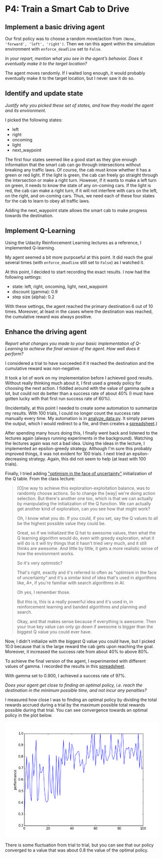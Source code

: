 # P4: Train a Smart Cab to Drive

## Implement a basic driving agent

Our first policy was to choose a random move/action from `(None, 'forward', 'left', 'right')`.
Then we ran this agent within the simulation environment with `enforce_deadline` set to `False`.

*In your report, mention what you see in the agent’s behavior. Does it eventually make it to the target location?*

The agent moves randomly.  If I waited long enough, it would probably eventually make it to the target location, but
I never saw it do so.

## Identify and update state

*Justify why you picked these set of states, and how they model the agent and its environment.*

I picked the following states:

* left
* right
* oncoming
* light
* next_waypoint

The first four states seemed like a good start as they give enough information that the smart cab
can go through intersections without breaking any traffic laws.  Of course, the cab must know whether 
it has a green or red light.  If the light is green, the cab can freely go straight through the intersection
or make a right turn.  However, if it wants to make a left turn on green, it needs to know the state of any on-coming
cars.  If the light is red, the cab can make a right turn, if it will not interfere with cars on the left, on the right,
and on-coming cars.  Thus, we need each of these four states for the cab to learn to obey all traffic laws.

Adding the next_waypoint state allows the smart cab to make progress towards the destination.  

## Implement Q-Learning

Using 
the Udacity Reinforcement Learning lectures as a reference, I implemented Q-learning.  


My agent seemed a bit more purposeful at this point.  It did reach the goal several times (with `enforce_deadline` still set to `False`) as I watched it.

At this point, I decided to start recording the exact results.  I now had the following settings:

* state: left, right, oncoming, light, next_waypoint
* discount (gamma): 0.9
* step size (alpha): 0.2

With these settings, the agent reached the primary destination 6 out of 10 times.  Moreover, at least in the cases where the destination was reached, the cumulative reward was always positive.

## Enhance the driving agent

*Report what changes you made to your basic implementation of Q-Learning to achieve the final version of the agent. How well does it perform?*

I considered a trial to have succeeded if it reached
the destination and the cumulative reward was non-negative.

It took a lot of work on my implementation before I achieved good results.  Without really thinking much about it,
I first used a greedy policy for choosing the next action.  I fiddled around with the value of gamma quite a lot, but could
not do better than a success rate of about 40% (I must have gotten lucky with that first run success
rate of 60%). 

(Incidentally, at this point I needed to create some automation to summarize my results.  With 100 trials,
I could no longer count the success rate manually every time.  My automation is in 
[analyze_data.py](https://github.com/paul-reiners/smartcab/blob/master/smartcab/analyze_data.py).  It simply parses the output, which I would redirect to a file,
and then creates a [spreadsheet](https://github.com/paul-reiners/smartcab/blob/master/data/result.csv).)

After spending many hours doing this, I finally went back and listened
to the lectures again (always running experiments in the background).  Watching the lectures again was not a bad idea.  Using the ideas in the lecture, I implemented an epsilon-greedy strategy.  Although I'm sure this probably improved things, it was not evident
for 100 trials.  I next tried an epsilon-decreasing strategy.  Again, this did not seem to help (at least with 100 trials).

Finally, I tried adding ["optimism in the face of uncertainty"](https://youtu.be/ws5BOy6L_V0?t=1m37s) initialization of the Q table.  From
the class lecture:

> [O]ne way to
> achieve this exploration-exploitation balance, was to
> randomly choose actions. So to change
> the [way] we're doing action selection. But there's another one too, which is that
> we can actually by manipulating the initialization of the Q function. We can
> actually get another kind of exploration, can you see how that might work?
>
> Oh, I know what you do. If you could, if
> you set, say the Q values to all be the highest
> possible value they could be.
>
> Great, so if we initialized the Q hat to awesome values, then what the
> Q learning algorithm would do, even with
> greedy exploration, what it will do is it
> will try things that it hasn't tried very much, and it still thinks are awesome.
> And little by little, it gets a more
> realistic sense of how the environment works.
> 
> So it's very optimistic?
>
> That's right, exactly and it's referred to often as "optimism in the face of uncertainty" 
> and it's a similar kind of idea that's
> used in algorithms like, A*, if you're familiar with search algorithms in AI.
>
> Oh yes, I remember those.
> 
> But this is, this is a really powerful idea and it's
> used in, in reinforcement learning and
banded algorithms and planning and search.
>
> Okay, and that makes sense because if
> everything is awesome. Then your true key value
> can only go down if awesome is bigger
> than the biggest Q value you could ever have.

Now, I didn't initialize with the biggest Q value you could have, but I picked 10.0 because
that is the large reward the cab gets upon reaching the goal.  Moreover, it increased the 
success rate from about 40% to above 80%.

To achieve the final version of the agent, I experimented with different values of gamma.  I recorded
the results in this [spreadsheet](https://github.com/paul-reiners/smartcab/blob/master/data/performance.csv).  

With gamma set to 0.900, I achieved a success rate of 97%.

*Does your agent get close to finding an optimal policy, i.e. reach the destination in the minimum possible time, and not incur any penalties?*

I measured how close I was to finding an optimal policy by dividing the total rewards accrued during a trial by the maximum 
possible total rewards possible during that trial.  You can see convergence towards an optimal policy in the plot below.  

![learning growth](learning_growth.png "Learning growth")

There is some fluctuation from trial to trial, but you can see that our policy converged to a value that was about 0.8 the value of the optimal policy.
